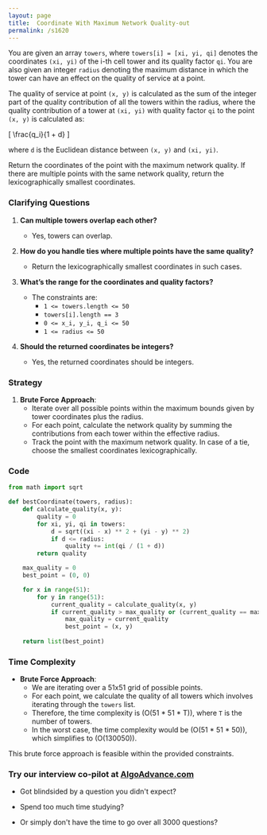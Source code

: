 ```yaml
---
layout: page
title:  Coordinate With Maximum Network Quality-out
permalink: /s1620
---
```


You are given an array `towers`, where `towers[i] = [xi, yi, qi]` denotes the coordinates `(xi, yi)` of the i-th cell tower and its quality factor `qi`. You are also given an integer `radius` denoting the maximum distance in which the tower can have an effect on the quality of service at a point.

The quality of service at point `(x, y)` is calculated as the sum of the integer part of the quality contribution of all the towers within the radius, where the quality contribution of a tower at `(xi, yi)` with quality factor `qi` to the point `(x, y)` is calculated as:

\[ \frac{q_i}{1 + d} \]

where `d` is the Euclidean distance between `(x, y)` and `(xi, yi)`.

Return the coordinates of the point with the maximum network quality. If there are multiple points with the same network quality, return the lexicographically smallest coordinates.

### Clarifying Questions

1. **Can multiple towers overlap each other?**
   - Yes, towers can overlap.

2. **How do you handle ties where multiple points have the same quality?**
   - Return the lexicographically smallest coordinates in such cases.

3. **What’s the range for the coordinates and quality factors?**
   - The constraints are:
     - `1 <= towers.length <= 50`
     - `towers[i].length == 3`
     - `0 <= x_i, y_i, q_i <= 50`
     - `1 <= radius <= 50`

4. **Should the returned coordinates be integers?**
   - Yes, the returned coordinates should be integers.

### Strategy

1. **Brute Force Approach**:
    - Iterate over all possible points within the maximum bounds given by tower coordinates plus the radius.
    - For each point, calculate the network quality by summing the contributions from each tower within the effective radius.
    - Track the point with the maximum network quality. In case of a tie, choose the smallest coordinates lexicographically.

### Code

```python
from math import sqrt

def bestCoordinate(towers, radius):
    def calculate_quality(x, y):
        quality = 0
        for xi, yi, qi in towers:
            d = sqrt((xi - x) ** 2 + (yi - y) ** 2)
            if d <= radius:
                quality += int(qi / (1 + d))
        return quality

    max_quality = 0
    best_point = (0, 0)

    for x in range(51):
        for y in range(51):
            current_quality = calculate_quality(x, y)
            if current_quality > max_quality or (current_quality == max_quality and (x, y) < best_point):
                max_quality = current_quality
                best_point = (x, y)
    
    return list(best_point)
```

### Time Complexity

- **Brute Force Approach**:
    - We are iterating over a 51x51 grid of possible points.
    - For each point, we calculate the quality of all towers which involves iterating through the `towers` list.
    - Therefore, the time complexity is \(O(51 * 51 * T)\), where `T` is the number of towers.
    - In the worst case, the time complexity would be \(O(51 * 51 * 50)\), which simplifies to \(O(130050)\). 

This brute force approach is feasible within the provided constraints.


### Try our interview co-pilot at [AlgoAdvance.com](https://algoAdvance.com)

- Got blindsided by a question you didn't expect?

- Spend too much time studying?

- Or simply don't have the time to go over all 3000 questions?

